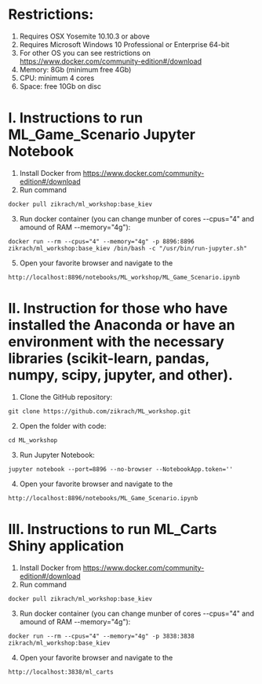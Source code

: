 # Restrictions:

1. Requires OSX Yosemite 10.10.3 or above
2. Requires Microsoft Windows 10 Professional or Enterprise 64-bit
3. For other OS you can see restrictions on https://www.docker.com/community-edition#/download
4. Memory: 8Gb (minimum free 4Gb)
5. CPU: minimum 4 cores
5. Space: free 10Gb on disc

# I. Instructions to run ML_Game_Scenario Jupyter Notebook

1. Install Docker from https://www.docker.com/community-edition#/download
2. Run command
```
docker pull zikrach/ml_workshop:base_kiev
```
3. Run docker container (you can change munber of cores --cpus="4" and amound of RAM --memory="4g"):
```
docker run --rm --cpus="4" --memory="4g" -p 8896:8896 zikrach/ml_workshop:base_kiev /bin/bash -c "/usr/bin/run-jupyter.sh"
```
5. Open your favorite browser and navigate to the
```
http://localhost:8896/notebooks/ML_workshop/ML_Game_Scenario.ipynb
```


# II. Instruction for those who have installed the Anaconda or have an environment with the necessary libraries (scikit-learn, pandas, numpy, scipy, jupyter, and other).

1. Clone the GitHub repository:
```
git clone https://github.com/zikrach/ML_workshop.git
```
2. Open the folder with code:
```
cd ML_workshop
```
3. Run Jupyter Notebook:
```
jupyter notebook --port=8896 --no-browser --NotebookApp.token=''
```
4. Open your favorite browser and navigate to the
```
http://localhost:8896/notebooks/ML_Game_Scenario.ipynb
```


# III. Instructions to run ML_Carts Shiny application
1. Install Docker from https://www.docker.com/community-edition#/download
2. Run command
```
docker pull zikrach/ml_workshop:base_kiev
```
3. Run docker container (you can change munber of cores --cpus="4" and amound of RAM --memory="4g"):
```
docker run --rm --cpus="4" --memory="4g" -p 3838:3838 zikrach/ml_workshop:base_kiev
```
4. Open your favorite browser and navigate to the
```
http://localhost:3838/ml_carts
```
